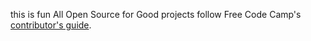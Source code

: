 this is fun
All Open Source for Good projects follow Free Code Camp's [contributor's guide](https://github.com/FreeCodeCamp/FreeCodeCamp/blob/staging/CONTRIBUTING.md).
